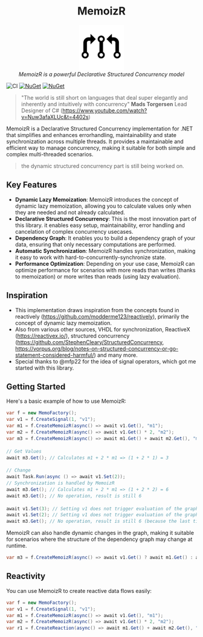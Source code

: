 <h1 align="center">MemoizR</h1>

<p align="center">
  <img src="docs/MemoizR.png" alt="MemoizR-logo" width="120px" height="120px"/>
  <br>
  <em>MemoizR is a powerful Declarative Structured Concurrency model</em>
  <br>
</p>



![CI](https://github.com/timonkrebs/MemoizR/workflows/.NET/badge.svg)
[![NuGet](https://img.shields.io/nuget/dt/memoizr.svg)](https://www.nuget.org/packages/memoizr) 
[![NuGet](https://img.shields.io/nuget/vpre/memoizr.svg)](https://www.nuget.org/packages/memoizr)

> "The world is still short on languages that deal super elegantly and inherently and intuitively with concurrency" **Mads Torgersen** Lead Designer of C# (https://www.youtube.com/watch?v=Nuw3afaXLUc&t=4402s)

MemoizR is a Declarative Structured Concurrency implementation for .NET that simplifies and enhances errorhandling, maintainability and state synchronization across multiple threads. It provides a maintainable and efficient way to manage concurrency, making it suitable for both simple and complex multi-threaded scenarios.

> the dynamic structured concurrency part is still being worked on.

## Key Features
- **Dynamic Lazy Memoization**: MemoizR introduces the concept of dynamic lazy memoization, allowing you to calculate values only when they are needed and not already calculated.
- **Declarative Structured Concurrency**: This is the most innovation part of this library. it enables easy setup, maintainability, error handling and cancelation of complex concurrency usecases.
- **Dependency Graph**: It enables you to build a dependency graph of your data, ensuring that only necessary computations are performed.
- **Automatic Synchronization**: MemoizR handles synchronization, making it easy to work with hard-to-concurrently-synchronize state.
- **Performance Optimization**: Depending on your use case, MemoizR can optimize performance for scenarios with more reads than writes (thanks to memoization) or more writes than reads (using lazy evaluation).

## Inspiration
- This implementation draws inspiration from the concepts found in reactively (https://github.com/modderme123/reactively), primarily the concept of dynamic lazy memoization.
- Also from various other sources, VHDL for synchronization, ReactiveX (https://reactivex.io/), structured concurrency (https://github.com/StephenCleary/StructuredConcurrency, https://vorpus.org/blog/notes-on-structured-concurrency-or-go-statement-considered-harmful/) and many more.
- Special thanks to @mfp22 for the idea of signal operators, which got me started with this library.

## Getting Started
Here's a basic example of how to use MemoizR:

```csharp
var f = new MemoFactory();
var v1 = f.CreateSignal(1, "v1");
var m1 = f.CreateMemoizR(async() => await v1.Get(), "m1");
var m2 = f.CreateMemoizR(async() => await v1.Get() * 2, "m2");
var m3 = f.CreateMemoizR(async() => await m1.Get() + await m2.Get(), "m3");

// Get Values
await m3.Get(); // Calculates m1 + 2 * m1 => (1 + 2 * 1) = 3

// Change
await Task.Run(async () => await v1.Set(2));
// Synchronization is handled by MemoizR
await m3.Get(); // Calculates m1 + 2 * m1 => (1 + 2 * 2) = 6
await m3.Get(); // No operation, result is still 6

await v1.Set(3); // Setting v1 does not trigger evaluation of the graph
await v1.Set(2); // Setting v1 does not trigger evaluation of the graph
await m3.Get(); // No operation, result is still 6 (because the last time the graph was evaluated, v1 was already 2)
```

MemoizR can also handle dynamic changes in the graph, making it suitable for scenarios where the structure of the dependency graph may change at runtime.

```cs
var m3 = f.CreateMemoizR(async() => await v1.Get() ? await m1.Get() : await m2.Get());
```

## Reactivity
You can use MemoizR to create reactive data flows easily:

```csharp
var f = new MemoFactory();
var v1 = f.CreateSignal(1, "v1");
var m1 = f.CreateMemoizR(async() => await v1.Get(), "m1");
var m2 = f.CreateMemoizR(async() => await v1.Get() * 2, "m2");
var r1 = f.CreateReaction(async() => await m1.Get() + await m2.Get(), "r1");
```

